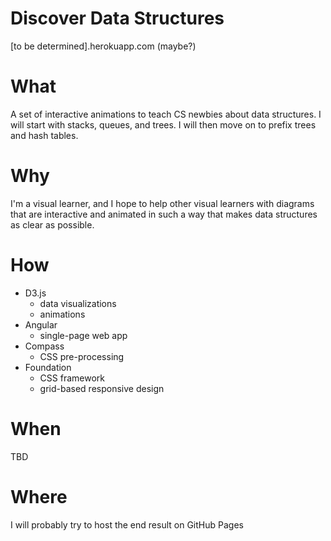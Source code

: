 # Discover Data Structures
[to be determined].herokuapp.com (maybe?)

# What

A set of interactive animations to teach CS newbies about data structures. I will start with stacks, queues, and trees. I will then move on to prefix trees and hash tables.

# Why

I'm a visual learner, and I hope to help other visual learners with diagrams that are interactive and animated in such a way that makes data structures as clear as possible.

# How

- D3.js
  - data visualizations
  - animations
- Angular
  - single-page web app
- Compass
  - CSS pre-processing
- Foundation
  - CSS framework
  - grid-based responsive design

# When

TBD

# Where

I will probably try to host the end result on GitHub Pages
